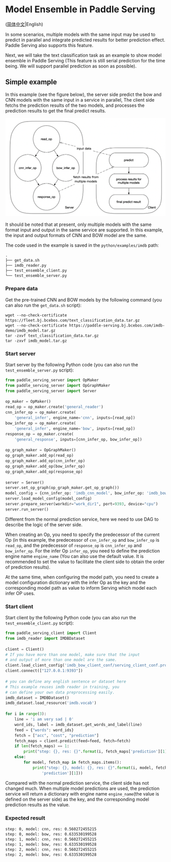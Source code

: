 # Model Ensemble in Paddle Serving

([简体中文](MODEL_ENSEMBLE_IN_PADDLE_SERVING_CN.md)|English)

In some scenarios, multiple models with the same input may be used to predict in parallel and integrate predicted results for better prediction effect. Paddle Serving also supports this feature.

Next, we will take the text classification task as an example to show model ensemble in Paddle Serving (This feature is still serial prediction for the time being. We will support parallel prediction as soon as possible).

## Simple example

In this example (see the figure below), the server side predict the bow and CNN models with the same input in a service in parallel, The client side fetchs the prediction results of the two models, and processes the prediction results to get the final predict results.

![simple example](model_ensemble_example.png)

It should be noted that at present, only multiple models with the same format input and output in the same service are supported. In this example, the input and output formats of CNN and BOW model are the same.

The code used in the example is saved in the `python/examples/imdb` path:

```shell
.
├── get_data.sh
├── imdb_reader.py
├── test_ensemble_client.py
└── test_ensemble_server.py
```

### Prepare data

Get the pre-trained CNN and BOW models by the following command (you can also run the `get_data.sh` script):

```shell
wget --no-check-certificate https://fleet.bj.bcebos.com/text_classification_data.tar.gz
wget --no-check-certificate https://paddle-serving.bj.bcebos.com/imdb-demo/imdb_model.tar.gz
tar -zxvf text_classification_data.tar.gz
tar -zxvf imdb_model.tar.gz
```

### Start server

Start server by the following Python code (you can also run the `test_ensemble_server.py` script):

```python
from paddle_serving_server import OpMaker
from paddle_serving_server import OpGraphMaker
from paddle_serving_server import Server

op_maker = OpMaker()
read_op = op_maker.create('general_reader')
cnn_infer_op = op_maker.create(
    'general_infer', engine_name='cnn', inputs=[read_op])
bow_infer_op = op_maker.create(
    'general_infer', engine_name='bow', inputs=[read_op])
response_op = op_maker.create(
    'general_response', inputs=[cnn_infer_op, bow_infer_op])

op_graph_maker = OpGraphMaker()
op_graph_maker.add_op(read_op)
op_graph_maker.add_op(cnn_infer_op)
op_graph_maker.add_op(bow_infer_op)
op_graph_maker.add_op(response_op)

server = Server()
server.set_op_graph(op_graph_maker.get_op_graph())
model_config = {cnn_infer_op: 'imdb_cnn_model', bow_infer_op: 'imdb_bow_model'}
server.load_model_config(model_config)
server.prepare_server(workdir="work_dir1", port=9393, device="cpu")
server.run_server()
```

Different from the normal prediction service, here we need to use DAG to describe the logic of the server side.

When creating an Op, you need to specify the predecessor of the current Op (in this example, the predecessor of `cnn_infer_op` and `bow_infer_op` is `read_op`, and the predecessor of `response_op` is `cnn_infer_op` and `bow_infer_op`. For the infer Op `infer_op`, you need to define the prediction engine name `engine_name` (You can also use the default value. It is recommended to set the value to facilitate the client side to obtain the order of prediction results).

At the same time, when configuring the model path, you need to create a model configuration dictionary with the infer Op as the key and the corresponding model path as value to inform Serving which model each infer OP uses.

### Start client

Start client by the following Python code (you can also run the `test_ensemble_client.py` script):

```python
from paddle_serving_client import Client
from imdb_reader import IMDBDataset

client = Client()
# If you have more than one model, make sure that the input
# and output of more than one model are the same.
client.load_client_config('imdb_bow_client_conf/serving_client_conf.prototxt')
client.connect(["127.0.0.1:9393"])

# you can define any english sentence or dataset here
# This example reuses imdb reader in training, you
# can define your own data preprocessing easily.
imdb_dataset = IMDBDataset()
imdb_dataset.load_resource('imdb.vocab')

for i in range(3):
    line = 'i am very sad | 0'
    word_ids, label = imdb_dataset.get_words_and_label(line)
    feed = {"words": word_ids}
    fetch = ["acc", "cost", "prediction"]
    fetch_maps = client.predict(feed=feed, fetch=fetch)
    if len(fetch_maps) == 1:
        print("step: {}, res: {}".format(i, fetch_maps['prediction'][1]))
    else:
        for model, fetch_map in fetch_maps.items():
            print("step: {}, model: {}, res: {}".format(i, model, fetch_map[
                'prediction'][1]))
```

Compared with the normal prediction service, the client side has not changed much. When multiple model predictions are used, the prediction service will return a dictionary with engine name `engine_name`(the value is defined on the server side) as the key, and the corresponding model prediction results as the value.

### Expected result

```shell
step: 0, model: cnn, res: 0.560272455215
step: 0, model: bow, res: 0.633530199528
step: 1, model: cnn, res: 0.560272455215
step: 1, model: bow, res: 0.633530199528
step: 2, model: cnn, res: 0.560272455215
step: 2, model: bow, res: 0.633530199528
```
